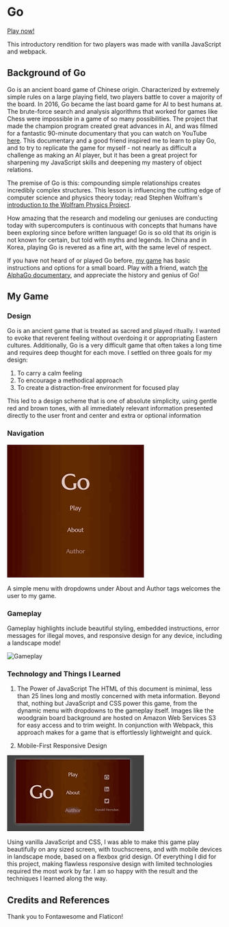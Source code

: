 # Go
[Play now!](https://herndal.github.io/go)

This introductory rendition for two players was made with vanilla JavaScript and webpack.

## Background of Go
Go is an ancient board game of Chinese origin. Characterized by extremely simple rules on a large playing field, two players battle to cover a majority of the board. In 2016, Go became the last board game for AI to best humans at. The brute-force search and analysis algorithms that worked for games like Chess were impossible in a game of so many possibilities. The project that made the champion program created great advances in AI, and was filmed for a fantastic 90-minute documentary that you can watch on YouTube [here](https://www.youtube.com/watch?v=WXuK6gekU1Y). This documentary and a good friend inspired me to learn to play Go, and to try to replicate the game for myself - not nearly as difficult a challenge as making an AI player, but it has been a great project for sharpening my JavaScript skills and deepening my mastery of object relations.

The premise of Go is this: compounding simple relationships creates incredibly complex structures. This lesson is influencing the cutting edge of computer science and physics theory today; read Stephen Wolfram's [introduction to the Wolfram Physics Project](https://writings.stephenwolfram.com/2020/04/finally-we-may-have-a-path-to-the-fundamental-theory-of-physics-and-its-beautiful/).

How amazing that the research and modeling our geniuses are conducting today with supercomputers is continuous with concepts that humans have been exploring since before written language! Go is so old that its origin is not known for certain, but told with myths and legends. In China and in Korea, playing Go is revered as a fine art, with the same level of respect.

If you have not heard of or played Go before, [my game](https://herndal.github.io/go) has basic instructions and options for a small board. Play with a friend, watch [the AlphaGo documentary](https://www.youtube.com/watch?v=WXuK6gekU1Y), and appreciate the history and genius of Go!

## My Game

### Design

Go is an ancient game that is treated as sacred and played ritually. I wanted to evoke that reverent feeling without overdoing it or appropriating Eastern cultures. Additionally, Go is a very difficult game that often takes a long time and requires deep thought for each move. I settled on three goals for my design:

1. To carry a calm feeling
2. To encourage a methodical approach
3. To create a distraction-free environment for focused play

This led to a design scheme that is one of absolute simplicity, using gentle red and brown tones, with all immediately relevant information presented directly to the user front and center and extra or optional information 

### Navigation

![Main navigation menu](/images/go-nav-demonstration.gif)

A simple menu with dropdowns under About and Author tags welcomes the user to my game.


### Gameplay

Gameplay highlights include beautiful styling, embedded instructions, error messages for illegal moves, and responsive design for any device, including a landscape mode!

![Gameplay](/images/go-gameplay-demonstration.gif)

### Technology and Things I Learned

1. The Power of JavaScript
  The HTML of this document is minimal, less than 25 lines long and mostly concerned with meta information. Beyond that, nothing but JavaScript and CSS power this game, from the dynamic menu with dropdowns to the gameplay itself. Images like the woodgrain board background are hosted on Amazon Web Services S3 for easy access and to trim weight. In conjunction with Webpack, this approach makes for a game that is effortlessly lightweight and quick.

2. Mobile-First Responsive Design

![Mobile-First Responsive Design](/images/go-responsive-demonstration.gif)

  Using vanilla JavaScript and CSS, I was able to make this game play beautifully on any sized screen, with touchscreens, and with mobile devices in landscape mode, based on a flexbox grid design. Of everything I did for this project, making flawless responsive design with limited technologies required the most work by far. I am so happy with the result and the techniques I learned along the way.

## Credits and References
Thank you to Fontawesome and Flaticon!